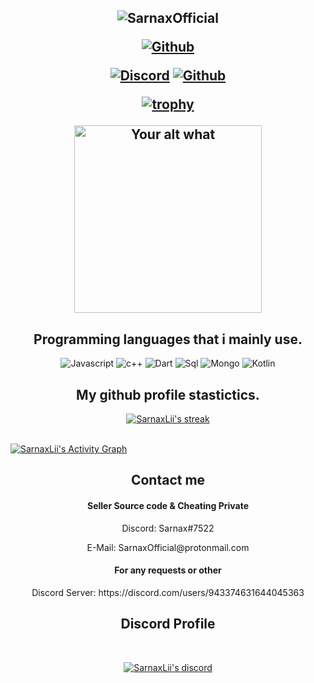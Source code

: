 <h2 align="center">
  
![SarnaxOfficial](https://user-images.githubusercontent.com/94861415/159141713-fc328376-6668-49a3-87cd-1c0306b0ab0b.jpg)



  
<p align="center">

<p align="center">
  <a href="https://sarnax.com/">
   <img alt="Github" src="https://img.shields.io/badge/SARNAX.IS--A.DEV-WEB-brightgreen"></a> 
  


  
</p>
<p align="center">
    <a href="https://discord.com/users/943374631644045363">
   <img alt="Discord" src="https://img.shields.io/badge/Discord-Sarnax%237522-7289DA?style=for-the-badge&logo=discord&logoColor=7289DA&logoWidth=10&labelColor=000'"></a>  
  <a href="https://github.com/SarnaxLii">
   <img alt="Github" src="https://img.shields.io/github/followers/SarnaxLii?color=7289DA&logo=github&label=Followers&style=for-the-badge&logoWidth=10&labelColor=000'"></a>   
  
  
[![trophy](https://github-profile-trophy.vercel.app/?username=ryo-ma&row=2&column=8&theme=buddhism)](https://github.com/ryo-ma/github-profile-trophy)

  

  
</p>
<p align="center">
<img src="https://readme-spotify-status-liart.vercel.app/api/run-spotify-status" alt="Your alt what" width="300" align/>
</p>


<h2 align="center">Programming languages that i mainly use.</h2>
<p align="center">
  <img alt="Javascript" src="https://img.shields.io/badge/-JavaScript-090909?style=for-the-badge&logo=JavaScript&logoColor=E9D54D"></a> 
  <img alt="c++" src="https://img.shields.io/badge/-C++-090909?style=for-the-badge&logo=C%2b%2b&logoColor=6296CC"></a> 
  <img alt="Dart" src="https://img.shields.io/badge/-Dart-090909?style=for-the-badge&logo=dart&logoColor=097CDB"></a>    
  <img alt="Sql" src="https://img.shields.io/badge/-Sql-090909?style=for-the-badge&logo=mysql&logoColor=00648B"></a> 
  <img alt="Mongo" src="https://img.shields.io/badge/-MongoDB-090909?style=for-the-badge&logo=MongoDB&logoColor=00648B"></a> 
  <img alt="Kotlin" src="https://img.shields.io/badge/-Kotlin-090909?style=for-the-badge&logo=Kotlin&logoColor=00648B"></a> 
</p>



<h2 align="center">My github profile stastictics.</h2>

<p align="center">
    <a href="https://github.com/SarnaxLii">
        <img title="SarnaxLii stats" alt="SarnaxLii's streak" src="https://github-readme-streak-stats.herokuapp.com/?user=SarnaxLii&theme=dark&hide_border=true&stroke=f53b3b"/>
    </a>
</p><br>
<a href="https://github.com/SarnaxLii"><img alt="SarnaxLii's Activity Graph" src="https://activity-graph.herokuapp.com/graph?username=SarnaxLii&bg_color=0D1117&color=eca15b&line=eca15b&point=FFFFFF&hide_border=true" /></a>
  

<h2 align="center">Contact me</h2>
<h4 align="center">Seller Source code & Cheating Private</h4>
<p align="center">Discord: Sarnax#7522</p>
<p align="center">E-Mail: SarnaxOfficial@protonmail.com</p>
<h4 align="center">For any requests or other</h4>
<p align="center">Discord Server: https://discord.com/users/943374631644045363
</pre><br>




<h2 align="center">Discord Profile</h2><br>
  <p align="center">
    <a href="https://discord.gg/sFUeS3E6Sz">
        <img title="Sarnax discord" alt="SarnaxLii's discord" src="https://discord.c99.nl/widget/theme-3/943374631644045363.png"/>
    </a>
</p>

<!--
**SarnaxLii/SarnaxLii** is a ✨ _special_ ✨ repository because its `README.md` (this file) appears on your GitHub profile. Hello

..



